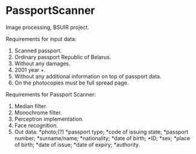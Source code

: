 # PassportScanner
Image processing, BSUIR project.


Requirements for input data:
1) Scanned passport.
2) Ordinary passport Republic of Belarus.
3) Without any damages.
4) 2001 year +.
5) Without any additional information on top of passport data.
6) On the photocopies must be full spread page.

Requirements for Passport Scanner:
1) Median filter.
2) Monochrome filter.
3) Perceptron implementation.
4) Face recognition.
5) Out data: 
		*photo;(?)
		*passport type;
		*code of issuing state;
		*passport number;
		*surname/name;
		*nationality;
		*date of birth;
		*ID;
		*sex;
		*place of birth;
		*date of issue;
		*date of expiry;
		*authority.
